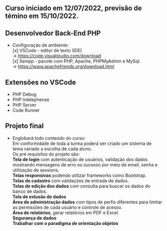 ## Curso iniciado em 12/07/2022, previsão de témino em 15/10/2022.

## Desenvolvedor Back-End PHP

- Configuração de ambiente:<br>
    [x] VSCode - editor de texto (IDE)<br>
    -> https://code.visualstudio.com/download<br>
    [x] Xampp - pacote com PHP, Apache, PHPMyAdmin e MySql.<br>
    -> https://www.apachefriends.org/download.html

## Extensões no VSCode

- PHP Debug
- PHP Intelephense
- PHP Server
- Code Runner

## Projeto final

- Englobará todo conteúdo do curso: <br>
Em conformidade de toda a turma poderá ser criado um sistema de tema variado a escolha de cada aluno. <br>
Os pré requisitos do projeto são:<br>
**Tela de login** com autenticação de usuários, validação dos dados mostrando mensagens de erro ou sucesso por meio de email, senha e utilização de sessions.<br>
**Telas responsivas** podendo utilizar frameworks como Bootstrap.<br>
**Telas de cadastro** com validações de entrada de dados.<br>
**Telas de edição dos dados** com consulta para buscar os dados do banco de dados.<br>
**Tela de exlusão de dados**<br>
**Área de administração dados** com tipos de perfis diferentes para limitar as permissões de cada usuário e controle de acesso.<br>
**Área de relatórios**, gerar relatórios em PDF e Excel.<br>
**Segurança de dados**<br>
**Trabalhar com o paradigma de orientação objetos**<br>